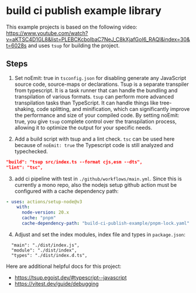 # build ci publish example library

This example projects is based on the following video: https://www.youtube.com/watch?v=aKTSC4D1GL8&list=PLEBCKcboIbaC7NeJ_C8kXjafGoI6_RAQI&index=30&t=6028s and uses `tsup` for building the project.


## Steps
1. Set noEmit: true in `tsconfig.json` for disabling generate any JavaScript source code, source-maps or declarations. Tsup is a separate transpiler from typescript. It is a task runner that can handle the bundling and transpilation of various formats. `tsup` can perform more advanced transpilation tasks than TypeScript. It can handle things like tree-shaking, code splitting, and minification, which can significantly improve the performance and size of your compiled code. By setting noEmit: true, you give `tsup` complete control over the transpilation process, allowing it to optimize the output for your specific needs.

2. Add a build script with tsup and a lint check. `tsc` can be used here because of `noEmit: true` the Typescript code is still analyzed and typechecked.
```json
"build": "tsup src/index.ts --format cjs,esm --dts",
"lint": "tsc",
```
3. add ci pipeline with test in `./github/workflows/main.yml`. Since this is currently a mono repo, also the nodejs setup github action must be configured with a cache dependency path:
```yml
- uses: actions/setup-node@v3
    with:
      node-version: 20.x
      cache: "pnpm"
      cache-dependency-path: "build-ci-publish-example/pnpm-lock.yaml"
```
4. Adjust and set the index modules, index file and types in `package.json`:
```
  "main": "./dist/index.js",
  "module": "./dist/index",
  "types": "./dist/index.d.ts",
```




Here are additional helpful docs for this project:
- https://tsup.egoist.dev/#typescript--javascript
- https://vitest.dev/guide/debugging